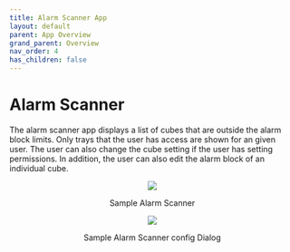 ```yaml
---
title: Alarm Scanner App
layout: default
parent: App Overview
grand_parent: Overview
nav_order: 4
has_children: false
---
```

# Alarm Scanner
The alarm scanner app displays a list of cubes that are outside the alarm block limits. Only trays that the user has access are shown for an given user. The user can also change the cube setting if the user has setting permissions. In addition, the user can also edit the alarm block of an individual cube.
<p align = "center"><img src = "{{ site.urlimg }}alarmScanner1.png"></p>
<p align = "center">Sample Alarm Scanner</p>

<p align = "center"><img src = "{{ site.urlimg }}alarmScanner2.png"></p>
<p align = "center">Sample Alarm Scanner config Dialog</p>




